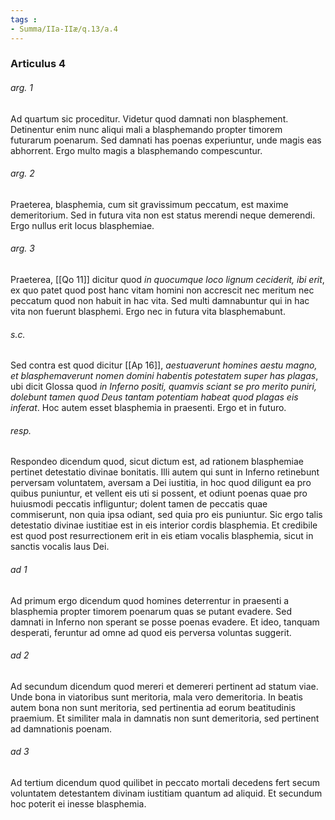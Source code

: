 ```yaml
---
tags : 
- Summa/IIa-IIæ/q.13/a.4
---
```


### Articulus 4

###### arg. 1
Ad quartum sic proceditur. Videtur quod damnati non blasphement. Detinentur enim nunc aliqui mali a blasphemando propter timorem futurarum poenarum. Sed damnati has poenas experiuntur, unde magis eas abhorrent. Ergo multo magis a blasphemando compescuntur.

###### arg. 2
Praeterea, blasphemia, cum sit gravissimum peccatum, est maxime demeritorium. Sed in futura vita non est status merendi neque demerendi. Ergo nullus erit locus blasphemiae.

###### arg. 3
Praeterea, [[Qo 11]] dicitur quod *in quocumque loco lignum ceciderit, ibi erit*, ex quo patet quod post hanc vitam homini non accrescit nec meritum nec peccatum quod non habuit in hac vita. Sed multi damnabuntur qui in hac vita non fuerunt blasphemi. Ergo nec in futura vita blasphemabunt.

###### s.c.
Sed contra est quod dicitur [[Ap 16]], *aestuaverunt homines aestu magno, et blasphemaverunt nomen domini habentis potestatem super has plagas*, ubi dicit Glossa quod *in Inferno positi, quamvis sciant se pro merito puniri, dolebunt tamen quod Deus tantam potentiam habeat quod plagas eis inferat*. Hoc autem esset blasphemia in praesenti. Ergo et in futuro.

###### resp.
Respondeo dicendum quod, sicut dictum est, ad rationem blasphemiae pertinet detestatio divinae bonitatis. Illi autem qui sunt in Inferno retinebunt perversam voluntatem, aversam a Dei iustitia, in hoc quod diligunt ea pro quibus puniuntur, et vellent eis uti si possent, et odiunt poenas quae pro huiusmodi peccatis infliguntur; dolent tamen de peccatis quae commiserunt, non quia ipsa odiant, sed quia pro eis puniuntur. Sic ergo talis detestatio divinae iustitiae est in eis interior cordis blasphemia. Et credibile est quod post resurrectionem erit in eis etiam vocalis blasphemia, sicut in sanctis vocalis laus Dei.

###### ad 1
Ad primum ergo dicendum quod homines deterrentur in praesenti a blasphemia propter timorem poenarum quas se putant evadere. Sed damnati in Inferno non sperant se posse poenas evadere. Et ideo, tanquam desperati, feruntur ad omne ad quod eis perversa voluntas suggerit.

###### ad 2
Ad secundum dicendum quod mereri et demereri pertinent ad statum viae. Unde bona in viatoribus sunt meritoria, mala vero demeritoria. In beatis autem bona non sunt meritoria, sed pertinentia ad eorum beatitudinis praemium. Et similiter mala in damnatis non sunt demeritoria, sed pertinent ad damnationis poenam.

###### ad 3
Ad tertium dicendum quod quilibet in peccato mortali decedens fert secum voluntatem detestantem divinam iustitiam quantum ad aliquid. Et secundum hoc poterit ei inesse blasphemia.

